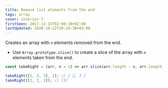 ```yaml
---
title: Remove list elements from the end
tags: array
cover: interior-7
firstSeen: 2017-12-15T02:00:10+02:00
lastUpdated: 2020-10-22T20:24:30+03:00
---
```


Creates an array with `n` elements removed from the end.

- Use `Array.prototype.slice()` to create a slice of the array with `n` elements taken from the end.

```js
const takeRight = (arr, n = 1) => arr.slice(arr.length - n, arr.length);
```

```js
takeRight([1, 2, 3], 2); // [ 2, 3 ]
takeRight([1, 2, 3]); // [3]
```
